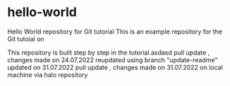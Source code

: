 # hello-world
Hello World repository for Git tutorial
This is an example repository for the Git tutoial on

This repository is built step by step in the tutorial.asdasd
pull update , changes made on 24.07.2022
reupdated using branch "update-readme"
updated on 31.07.2022
pull update , changes made on 31.07.2022 on local machine via halo repository
